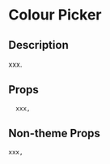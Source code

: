 # Colour Picker

## Description

xxx.

## Props

```
  xxx,
  ```

  ## Non-theme Props

  ```
  xxx,
  ```
